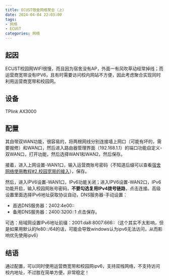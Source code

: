 ```yaml
---
title: ECUST宿舍网络聚合（上）
date: 2024-04-04 22:03:00
tags: 
- 网络
- ECUST
categories: 网络
---
```

## 起因
ECUST校园网WIFI很慢，而且因为宿舍没有AP，外面一有风吹草动经常掉线；而运营商宽带没有IPV6，且有时需要访问校内网站不方便，因此考虑聚合实现同时利用运营商宽带和校园网。

## 设备
TPlink AX3000

## 配置
其自带双WAN功能，很容易的，将两根网线分别连接墙上网口（可能有坏的，需要报修）和WAN口，然后进入路由器管理界面（192.168.1.1）的端口功能自定义-双WAN口，打开功能，然后选择WAN1和WAN2，然后保存。

接着，进入上网设置-WAN1口，输入运营商账号密码（不知道后缀可以查看[宿舍网络使用教程#2.校园宽带的接入](https://wiki.ecustvr.top/%E5%AE%BF%E8%88%8D%E7%BD%91%E7%BB%9C%E4%BD%BF%E7%94%A8%E6%95%99%E7%A8%8B#2.%E6%A0%A1%E5%9B%AD%E5%AE%BD%E5%B8%A6%E7%9A%84%E6%8E%A5%E5%85%A5)），保存。

然后，进入IPV6设置-WAN1口，IPv6功能关闭；进入IPV6设置-WAN2口，IPv6功能开启，输入校园网账号密码，**不要勾选复用IPv4拨号链路**，点击连接。高级设置里面选择IPv6地址获取协议自动，DNS服务器-手动设置：
- 首选DNS服务器：2402:4e00::
- 备用DNS服务器：2400:3200::1
点击保存。  

可选：局域网设置IPv6地址前缀：2001:da8:8007:666::（这个其实不太影响，但是如果用默认的fe80::/64的话，可能会导致windows认为ipv6无法访问，从而影响优先使用ipv6）

## 结语
通过配置，可以同时使用运营商宽带和校园网ipv6，支持双栈网络，不支持访问校内地址，不过胜在简单方便，非常稳定！